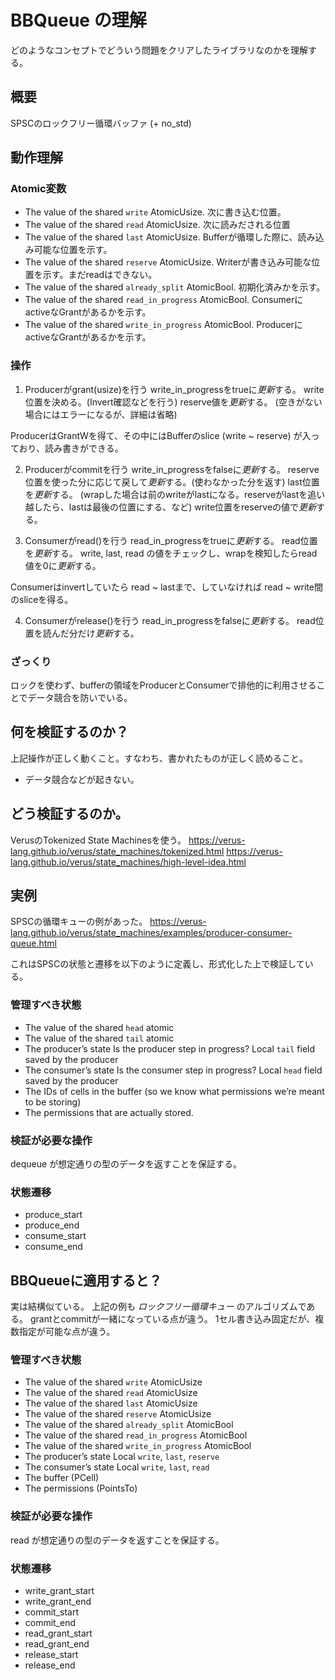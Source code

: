 # BBQueue の理解
どのようなコンセプトでどういう問題をクリアしたライブラリなのかを理解する。

## 概要
SPSCのロックフリー循環バッファ (+ no_std)

## 動作理解
### Atomic変数
- The value of the shared `write` AtomicUsize. 次に書き込む位置。
- The value of the shared `read` AtomicUsize. 次に読みだされる位置
- The value of the shared `last` AtomicUsize. Bufferが循環した際に、読み込み可能な位置を示す。
- The value of the shared `reserve` AtomicUsize. Writerが書き込み可能な位置を示す。まだreadはできない。
- The value of the shared `already_split` AtomicBool. 初期化済みかを示す。
- The value of the shared `read_in_progress` AtomicBool. ConsumerにactiveなGrantがあるかを示す。
- The value of the shared `write_in_progress` AtomicBool. ProducerにactiveなGrantがあるかを示す。

### 操作
1. Producerがgrant(usize)を行う
write_in_progressをtrueに*更新*する。
write位置を決める。(Invert確認などを行う)
reserve値を*更新*する。
(空きがない場合にはエラーになるが、詳細は省略)

ProducerはGrantWを得て、その中にはBufferのslice (write ~ reserve) が入っており、読み書きができる。

2. Producerがcommitを行う
write_in_progressをfalseに*更新*する。
reserve位置を使った分に応じて戻して*更新*する。(使わなかった分を返す)
last位置を*更新*する。 (wrapした場合は前のwriteがlastになる。reserveがlastを追い越したら、lastは最後の位置にする、など)
write位置をreserveの値で*更新*する。

3. Consumerがread()を行う
read_in_progressをtrueに*更新*する。
read位置を*更新*する。
write, last, read の値をチェックし、wrapを検知したらread値を0に*更新*する。

Consumerはinvertしていたら read ~ lastまで、していなければ read ~ write間のsliceを得る。

4. Consumerがrelease()を行う
read_in_progressをfalseに*更新*する。
read位置を読んだ分だけ*更新*する。

### ざっくり
ロックを使わず、bufferの領域をProducerとConsumerで排他的に利用させることでデータ競合を防いでいる。


## 何を検証するのか？
上記操作が正しく動くこと。すなわち、書かれたものが正しく読めること。
- データ競合などが起きない。


## どう検証するのか。
VerusのTokenized State Machinesを使う。
https://verus-lang.github.io/verus/state_machines/tokenized.html
https://verus-lang.github.io/verus/state_machines/high-level-idea.html

## 実例
SPSCの循環キューの例があった。
https://verus-lang.github.io/verus/state_machines/examples/producer-consumer-queue.html

これはSPSCの状態と遷移を以下のように定義し、形式化した上で検証している。

### 管理すべき状態
- The value of the shared `head` atomic
- The value of the shared `tail` atomic
- The producer’s state
    Is the producer step in progress?
    Local `tail` field saved by the producer
- The consumer’s state
    Is the consumer step in progress?
    Local `head` field saved by the producer
- The IDs of cells in the buffer (so we know what permissions we’re meant to be storing)
- The permissions that are actually stored.

### 検証が必要な操作
dequeue が想定通りの型のデータを返すことを保証する。

### 状態遷移
- produce_start
- produce_end
- consume_start
- consume_end


## BBQueueに適用すると？
実は結構似ている。
上記の例も *ロックフリー循環キュー* のアルゴリズムである。
grantとcommitが一緒になっている点が違う。
1セル書き込み固定だが、複数指定が可能な点が違う。


### 管理すべき状態
- The value of the shared `write` AtomicUsize
- The value of the shared `read` AtomicUsize
- The value of the shared `last` AtomicUsize
- The value of the shared `reserve` AtomicUsize
- The value of the shared `already_split` AtomicBool
- The value of the shared `read_in_progress` AtomicBool
- The value of the shared `write_in_progress` AtomicBool
- The producer’s state
    Local `write`, `last`, `reserve`
- The consumer’s state
    Local `write`, `last`, `read`
- The buffer (PCell)
- The permissions (PointsTo)

### 検証が必要な操作
read が想定通りの型のデータを返すことを保証する。

### 状態遷移
- write_grant_start
- write_grant_end
- commit_start
- commit_end
- read_grant_start
- read_grant_end
- release_start
- release_end

